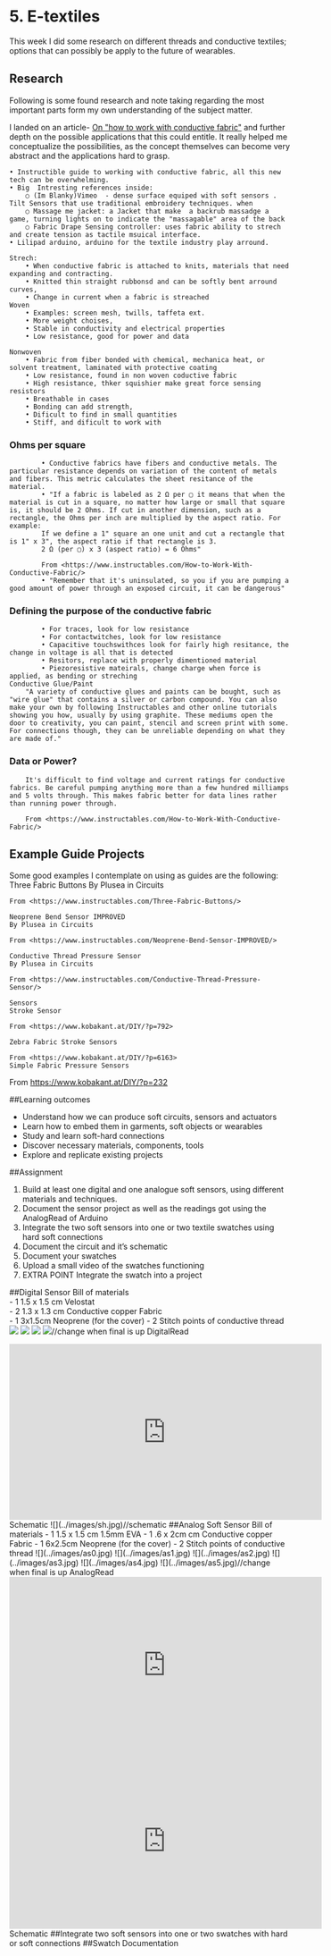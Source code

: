# 5. E-textiles

This week I did some research on different threads and conductive textiles; options that can possibly be apply to the future of wearables.

## Research
Following is some found research and note taking regarding the most important parts form my own understanding of the subject matter.

I landed on an article- [On "how to work with conductive fabric"](https://www.instructables.com/How-to-Work-With-Conductive-Fabric/) and further depth on the possible applications that this could entitle. It really helped me conceptualize the possibilities, as the concept themselves can become very abstract and the applications hard to grasp.

	• Instructible guide to working with conductive fabric, all this new tech can be overwhelming.
	• Big  Intresting references inside:
		○ (Im Blanky)Vimeo  - dense surface equiped with soft sensors .  Tilt Sensors that use traditional embroidery techniques. when
		○ Massage me jacket: a Jacket that make  a backrub massadge a game, turning lights on to indicate the "massagable" area of the back
		○ Fabric Drape Sensing controller: uses fabric ability to strech and create tension as tactile msuical interface.
	• Lilipad arduino, arduino for the textile industry play arround.

	Strech:
		• When conductive fabric is attached to knits, materials that need expanding and contracting.
		• Knitted thin straight rubbonsd and can be softly bent arround curves,
		• Change in current when a fabric is streached
	Woven
		• Examples: screen mesh, twills, taffeta ext.
		• More weight choises,
		• Stable in conductivity and electrical properties
		• Low resistance, good for power and data

	Nonwoven
		• Fabric from fiber bonded with chemical, mechanica heat, or solvent treatment, laminated with protective coating
		• Low resistance, found in non woven coductive fabric
		• High resistance, thker squishier make great force sensing resistors
		• Breathable in cases
		• Bonding can add strength,
		• Dificult to find in small quantities
		• Stiff, and dificult to work with

###	Ohms per square
			• Conductive fabrics have fibers and conductive metals. The particular resistance depends on variation of the content of metals and fibers. This metric calculates the sheet resitance of the material.
			• "If a fabric is labeled as 2 Ω per ▢ it means that when the material is cut in a square, no matter how large or small that square is, it should be 2 Ohms. If cut in another dimension, such as a rectangle, the Ohms per inch are multiplied by the aspect ratio. For example:
			If we define a 1" square an one unit and cut a rectangle that is 1" x 3", the aspect ratio if that rectangle is 3.
			2 Ω (per ▢) x 3 (aspect ratio) = 6 Ohms"

			From <https://www.instructables.com/How-to-Work-With-Conductive-Fabric/>
			• "Remember that it's uninsulated, so you if you are pumping a good amount of power through an exposed circuit, it can be dangerous"
### Defining the purpose of the conductive fabric
			• For traces, look for low resistance
			• For contactwitches, look for low resistance
			• Capacitive touchswithces look for fairly high resitance, the change in voltage is all that is detected
			• Resitors, replace with properly dimentioned material
			• Piezoresistive mateirals, change charge when force is applied, as bending or streching
	Conductive Glue/Paint
		"A variety of conductive glues and paints can be bought, such as "wire glue" that contains a silver or carbon compound. You can also make your own by following Instructables and other online tutorials showing you how, usually by using graphite. These mediums open the door to creativity, you can paint, stencil and screen print with some. For connections though, they can be unreliable depending on what they are made of."

###	Data or Power?
		It's difficult to find voltage and current ratings for conductive fabrics. Be careful pumping anything more than a few hundred milliamps and 5 volts through. This makes fabric better for data lines rather than running power through.

		From <https://www.instructables.com/How-to-Work-With-Conductive-Fabric/>
## Example Guide Projects
Some good examples I contemplate on using as guides are the following:
	Three Fabric Buttons
	By Plusea in Circuits

	From <https://www.instructables.com/Three-Fabric-Buttons/>

	Neoprene Bend Sensor IMPROVED
	By Plusea in Circuits

	From <https://www.instructables.com/Neoprene-Bend-Sensor-IMPROVED/>

	Conductive Thread Pressure Sensor
	By Plusea in Circuits

	From <https://www.instructables.com/Conductive-Thread-Pressure-Sensor/>

	Sensors
	Stroke Sensor

	From <https://www.kobakant.at/DIY/?p=792>

	Zebra Fabric Stroke Sensors

	From <https://www.kobakant.at/DIY/?p=6163>
	Simple Fabric Pressure Sensors

From <https://www.kobakant.at/DIY/?p=232>


##Learning outcomes
  * Understand how we can produce soft circuits, sensors and actuators
  * Learn how to embed them in garments, soft objects or wearables
  * Study and learn soft-hard connections
  * Discover necessary materials, components, tools
  * Explore and replicate existing projects

##Assignment
1. Build at least one digital and one analogue soft sensors, using different materials and techniques.
2. Document the sensor project as well as the readings got using the AnalogRead of Arduino
3. Integrate the two soft sensors into one or two textile swatches using hard soft connections
4. Document the circuit and it’s schematic
5. Document your swatches
6. Upload a small video of the swatches functioning
7. EXTRA POINT Integrate the swatch into a project

##Digital Sensor
  Bill of materials  
    - 1 1.5 x 1.5 cm Velostat  
    - 2 1.3 x 1.3 cm Conductive copper Fabric  
    - 1 3x1.5cm Neoprene  (for the cover)
    - 2 Stitch points of conductive thread  
![](../images/db0.jpg)
![](../images/db1.jpg)
![](../images/db2.jpg)
![](../images/db4.jpg)//change when final is up
  DigitalRead
<iframe width="560" height="315" src="https://www.youtube.com/embed/6gbswSNNxvQ" frameborder="0"; clipboard-write; encrypted-media; gyroscope; picture-in-picture"></iframe>  
  Schematic
![](../images/sh.jpg)//schematic
##Analog Soft Sensor
Bill of materials  
  - 1 1.5 x 1.5 cm 1.5mm EVA   
  - 1 .6 x 2cm cm Conductive copper Fabric  
  - 1 6x2.5cm Neoprene  (for the cover)
  - 2 Stitch points of conductive thread  
![](../images/as0.jpg)
![](../images/as1.jpg)
![](../images/as2.jpg)
![](../images/as3.jpg)
![](../images/as4.jpg)
![](../images/as5.jpg)//change when final is up
  AnalogRead
<iframe width="560" height="315" src="https://www.youtube.com/embed/lbIORI1Yeiw" frameborder="0"; clipboard-write; encrypted-media; gyroscope; picture-in-picture"></iframe>   
<iframe width="560" height="315" src="https://www.youtube.com/embed/pXvOCAwPYNA" frameborder="0"; clipboard-write; encrypted-media; gyroscope; picture-in-picture"></iframe>  
	Schematic
##Integrate two soft sensors into one or two swatches with hard or soft connections
##Swatch Documentation
